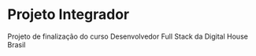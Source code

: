 <h1>Projeto Integrador</h1>

<p>Projeto de finalização do curso Desenvolvedor Full Stack da Digital House Brasil</p>